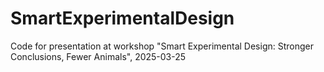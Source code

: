 # SmartExperimentalDesign
Code for presentation at workshop "Smart Experimental Design: Stronger Conclusions, Fewer Animals", 2025-03-25
